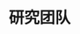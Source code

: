 ---
title: 研究团队

type: landing

sections:
  - block: people
    content:
      title: 研究团队
      # Choose which groups/teams of users to display.
      #   Edit `user_groups` in each user's profile to add them to one or more of these groups.
      user_groups:
          - 教师
          - 研究员
          - 2022级研究生
          - 2023级研究生
          - 2024级研究生
          - 本科生
          - 访问学者
          - 校友
      sort_by: Params.last_name
      sort_ascending: true
    design:
      show_interests: false
      show_role: true
      show_social: true
---